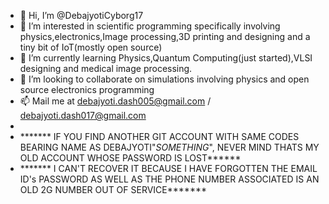 - 👋 Hi, I’m @DebajyotiCyborg17
- 👀 I’m interested in scientific programming specifically involving physics,electronics,Image processing,3D printing and designing and a tiny bit of IoT(mostly open source)
- 🌱 I’m currently learning Physics,Quantum Computing(just started),VLSI designing and medical image processing.
- 💞️ I’m looking to collaborate on simulations involving physics and open source electronics programming
- 📫 Mail me at debajyoti.dash005@gmail.com / debajyoti.dash017@gmail.com
- 
- ******* IF YOU FIND ANOTHER GIT ACCOUNT WITH SAME CODES BEARING NAME AS DEBAJYOTI"_SOMETHING_", NEVER MIND THATS MY OLD ACCOUNT WHOSE PASSWORD IS LOST******
- ******* I CAN'T RECOVER IT BECAUSE I HAVE FORGOTTEN THE EMAIL ID's PASSWORD AS WELL AS THE PHONE NUMBER ASSOCIATED IS AN OLD 2G NUMBER OUT OF SERVICE*******

<!---
DebajyotiCyborg17/DebajyotiCyborg17 is a ✨ special ✨ repository because its `README.md` (this file) appears on your GitHub profile.
You can click the Preview link to take a look at your changes.
--->
